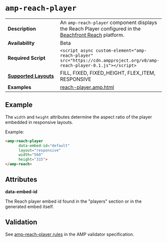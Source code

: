 <!---
Copyright 2016 The AMP HTML Authors. All Rights Reserved.

Licensed under the Apache License, Version 2.0 (the "License");
you may not use this file except in compliance with the License.
You may obtain a copy of the License at

      http://www.apache.org/licenses/LICENSE-2.0

Unless required by applicable law or agreed to in writing, software
distributed under the License is distributed on an "AS-IS" BASIS,
WITHOUT WARRANTIES OR CONDITIONS OF ANY KIND, either express or implied.
See the License for the specific language governing permissions and
limitations under the License.
-->


# <a name="amp-reach"></a> `amp-reach-player`

<table>
  <tr>
    <td width="40%"><strong>Description</strong></td>
    <td>
    An <code>amp-reach-player</code> component displays the Reach Player configured in the <a href="http://beachfrontreach.com">Beachfront Reach</a> platform.
    </td>
  </tr>
  <tr>
    <td width="40%"><strong>Availability</strong></td>
    <td>Beta</td>
  </tr>
  <tr>
    <td width="40%"><strong>Required Script</strong></td>
    <td><code>&lt;script async custom-element="amp-reach-player" src="https://cdn.ampproject.org/v0/amp-reach-player-0.1.js">&lt;/script></code></td>
  </tr>
  <tr>
    <td class="col-fourty"><strong><a href="https://www.ampproject.org/docs/guides/responsive/control_layout.html">Supported Layouts</a></strong></td>
    <td>FILL, FIXED, FIXED_HEIGHT, FLEX_ITEM, RESPONSIVE</td>
  </tr>
  <tr>
    <td width="40%"><strong>Examples</strong></td>
    <td>
    <a href="https://github.com/ampproject/amphtml/blob/master/examples/reach-player.amp.html">reach-player.amp.html</a>
    </td>
  </tr>
</table>

## Example

The `width` and `height` attributes determine the aspect ratio of the player embedded in responsive layouts.

Example:

```html
<amp-reach-player
      data-embed-id="default"
      layout="responsive"
      width="560"
      height="315">
</amp-reach>
```

## Attributes

**data-embed-id**

The Reach player embed id found in the "players" section or in the generated embed itself.

## Validation

See [amp-reach-player rules](https://github.com/ampproject/amphtml/blob/master/extensions/amp-reach-player/0.1/validator-amp-reach-player.protoascii) in the AMP validator specification.
